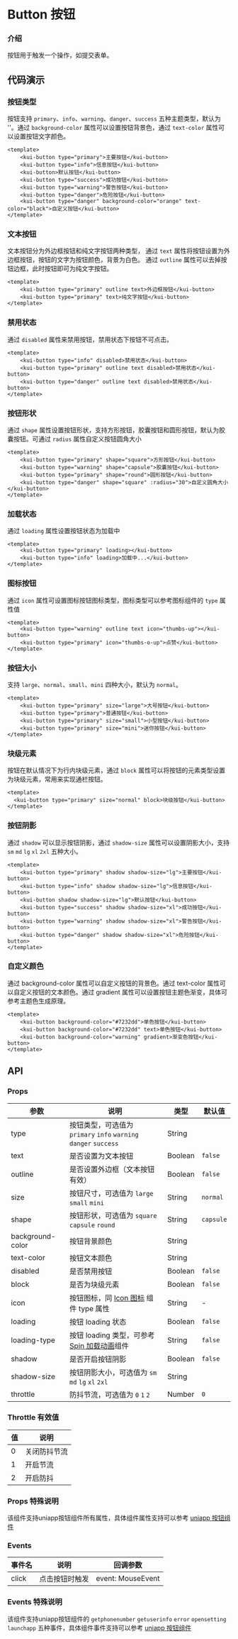 # Button 按钮

### 介绍

按钮用于触发一个操作，如提交表单。

## 代码演示

### 按钮类型

按钮支持 `primary`、`info`、`warning`、`danger`、`success` 五种主题类型，默认为 ''。通过 `background-color` 属性可以设置按钮背景色，通过 `text-color` 属性可以设置按钮文字颜色。

```vue
<template>
    <kui-button type="primary">主要按钮</kui-button>
    <kui-button type="info">信息按钮</kui-button>
    <kui-button>默认按钮</kui-button>
    <kui-button type="success">成功按钮</kui-button>
    <kui-button type="warning">警告按钮</kui-button>
    <kui-button type="danger">危险按钮</kui-button>
    <kui-button type="danger" background-color="orange" text-color="black">自定义按钮</kui-button>
</template>
```

### 文本按钮

文本按钮分为外边框按钮和纯文字按钮两种类型，
通过 `text` 属性将按钮设置为外边框按钮，按钮的文字为按钮颜色，背景为白色。
通过 `outline` 属性可以去掉按钮边框，此时按钮即可为纯文字按钮。

```vue
<template>
    <kui-button type="primary" outline text>外边框按钮</kui-button>
    <kui-button type="primary" text>纯文字按钮</kui-button>
</template>
```

### 禁用状态

通过 `disabled` 属性来禁用按钮，禁用状态下按钮不可点击。

```vue
<template>
    <kui-button type="info" disabled>禁用状态</kui-button>
    <kui-button type="primary" outline text disabled>禁用状态</kui-button>
    <kui-button type="danger" outline text disabled>禁用状态</kui-button>
</template>
```

### 按钮形状

通过 `shape` 属性设置按钮形状，支持方形按钮，胶囊按钮和圆形按钮，默认为胶囊按钮。可通过 `radius` 属性自定义按钮圆角大小

```vue
<template>
    <kui-button type="primary" shape="square">方形按钮</kui-button>
    <kui-button type="warning" shape="capsule">胶囊按钮</kui-button>
    <kui-button type="primary" shape="round">圆形按钮</kui-button>
    <kui-button type="danger" shape="square" :radius="30">自定义圆角大小</kui-button>
</template>
```
### 加载状态

通过 `loading` 属性设置按钮状态为加载中

```vue
<template>
    <kui-button type="primary" loading></kui-button>
    <kui-button type="info" loading>加载中...</kui-button>
</template>
```

### 图标按钮

通过 `icon` 属性可设置图标按钮图标类型，图标类型可以参考图标组件的 `type` 属性值

```vue
<template>
    <kui-button type="warning" outline text icon="thumbs-up"></kui-button>
    <kui-button type="primary" icon="thumbs-o-up">点赞</kui-button>
</template>
```

### 按钮大小

支持 `large`、`normal`、`small`、`mini` 四种大小，默认为 `normal`。

```vue
<template>
    <kui-button type="primary" size="large">大号按钮</kui-button>
    <kui-button type="primary">普通按钮</kui-button>
    <kui-button type="primary" size="small">小型按钮</kui-button>
    <kui-button type="primary" size="mini">迷你按钮</kui-button>
</template>
```

### 块级元素

按钮在默认情况下为行内块级元素，通过 `block` 属性可以将按钮的元素类型设置为块级元素，常用来实现通栏按钮。

```vue
<template>
  <kui-button type="primary" size="normal" block>块级按钮</kui-button>
</template>
```

### 按钮阴影

通过 `shadow` 可以显示按钮阴影，通过 `shadow-size` 属性可以设置阴影大小，支持 `sm` `md` `lg` `xl` `2xl` 五种大小。

```vue
<template>
    <kui-button type="primary" shadow shadow-size="lg">主要按钮</kui-button>
    <kui-button type="info" shadow shadow-size="lg">信息按钮</kui-button>
    <kui-button shadow shadow-size="lg">默认按钮</kui-button>
    <kui-button type="success" shadow shadow-size="xl">成功按钮</kui-button>
    <kui-button type="warning" shadow shadow-size="xl">警告按钮</kui-button>
    <kui-button type="danger" shadow shadow-size="xl">危险按钮</kui-button>
</template>
```

### 自定义颜色

通过 background-color 属性可以自定义按钮的背景色。通过 text-color 属性可以自定义按钮的文本颜色。通过 gradient 属性可以设置按钮主题色渐变，具体可参考主题色生成原理。

```vue
<template>
    <kui-button background-color="#7232dd">单色按钮</kui-button>
    <kui-button background-color="#7232dd" text>单色按钮</kui-button>
    <kui-button background-color="warning" gradient>渐变色按钮</kui-button>
</template>
```

## API

### Props

| 参数     | 说明                                                         | 类型    | 默认值    |
| -------- | ------------------------------------------------------------ | ------- | --------- |
| type     | 按钮类型，可选值为 `primary` `info` `warning` `danger` `success` | String  |  |
| text     | 是否设置为文本按钮                                            | Boolean | `false`  |
| outline  | 是否设置外边框（文本按钮有效）                                 | Boolean | `false`  |
| size     | 按钮尺寸，可选值为 `large` `small` `mini`                        | String  | `normal`  |
| shape    | 按钮形状，可选值为 `square` `capsule` `round`                    | String  | `capsule` |
| background-color | 按钮背景颜色                  | String  |          |
| text-color | 按钮文本颜色                    | String  |  |
| disabled | 是否禁用按钮                                                 | Boolean | `false`   |
| block    | 是否为块级元素                                               | Boolean | `false`   |
| icon     | 按钮图标，同 <a href="icons">Icon 图标</a> 组件 type 属性                             | String  | -         |
| loading  | 按钮 loading 状态                                            | Boolean | `false`   |
| loading-type  | 按钮 loading 类型，可参考 <a href="spin">Spin 加载动画</a>组件 |String | `false`   |
| shadow  | 是否开启按钮阴影                                            | Boolean | `false`   |
| shadow-size | 按钮阴影大小，可选值为 `sm` `md` `lg` `xl` `2xl`        | String |    |
| throttle | 防抖节流，可选值为 `0` `1` `2`        | Number |  `0`  |

### Throttle 有效值
| 值 | 说明 |
| ----- | ----- |
| 0 | 关闭防抖节流 |
| 1 | 开启节流 |
| 2 | 开启防抖 |

### Props 特殊说明

该组件支持uniapp按钮组件所有属性，具体组件属性支持可以参考 <a href="https://uniapp.dcloud.net.cn/component/button.html">uniapp 按钮组件</a>


### Events

| 事件名 | 说明           | 回调参数          |
| ------ | -------------- | ----------------- |
| click  | 点击按钮时触发 | event: MouseEvent |

### Events 特殊说明

该组件支持uniapp按钮组件的 `getphonenumber` `getuserinfo` `error` `opensetting` `launchapp` 五种事件，具体组件事件支持可以参考 <a href="https://uniapp.dcloud.net.cn/component/button.html#open-type-%E6%9C%89%E6%95%88%E5%80%BC">uniapp 按钮组件</a>
